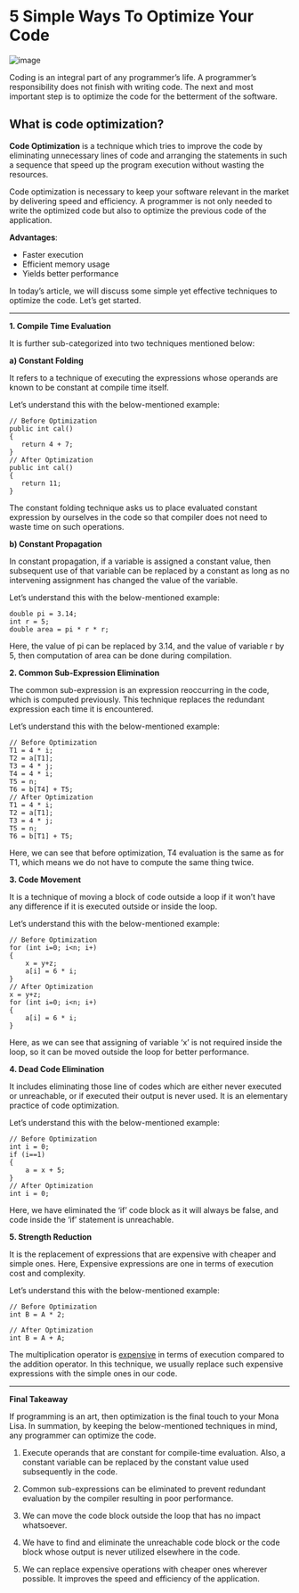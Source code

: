 # 5 Simple Ways To Optimize Your Code

![image](https://miro.medium.com/max/700/0*1f_VFg5CAAtaGl0W)

Coding is an integral part of any programmer’s life. A programmer’s responsibility does not finish with writing code. The next and most important step is to optimize the code for the betterment of the software.

## What is code optimization?


**Code Optimization** is a technique which tries to improve the code by eliminating unnecessary lines of code and arranging the statements in such a sequence that speed up the program execution without wasting the resources.

Code optimization is necessary to keep your software relevant in the market by delivering speed and efficiency. A programmer is not only needed to write the optimized code but also to optimize the previous code of the application.

**Advantages**:
- Faster execution
- Efficient memory usage
- Yields better performance

In today’s article, we will discuss some simple yet effective techniques to optimize the code. Let’s get started.

***

**1. Compile Time Evaluation**

It is further sub-categorized into two techniques mentioned below:

**a) Constant Folding**

It refers to a technique of executing the expressions whose operands are known to be constant at compile time itself.

Let’s understand this with the below-mentioned example:

```
// Before Optimization
public int cal()
{
   return 4 + 7;
}
// After Optimization
public int cal()
{
   return 11;
}

```

The constant folding technique asks us to place evaluated constant expression by ourselves in the code so that compiler does not need to waste time on such operations.

**b) Constant Propagation**

In constant propagation, if a variable is assigned a constant value, then subsequent use of that variable can be replaced by a constant as long as no intervening assignment has changed the value of the variable.

Let’s understand this with the below-mentioned example:


```
double pi = 3.14;
int r = 5;
double area = pi * r * r;

```

Here, the value of pi can be replaced by 3.14, and the value of variable r by 5, then computation of area can be done during compilation.

**2. Common Sub-Expression Elimination**

The common sub-expression is an expression reoccurring in the code, which is computed previously. This technique replaces the redundant expression each time it is encountered.

Let’s understand this with the below-mentioned example:

```
// Before Optimization
T1 = 4 * i;
T2 = a[T1];
T3 = 4 * j;
T4 = 4 * i;
T5 = n;
T6 = b[T4] + T5;
// After Optimization
T1 = 4 * i;
T2 = a[T1];
T3 = 4 * j;
T5 = n;
T6 = b[T1] + T5;
```

Here, we can see that before optimization, T4 evaluation is the same as for T1, which means we do not have to compute the same thing twice.

**3. Code Movement**

It is a technique of moving a block of code outside a loop if it won’t have any difference if it is executed outside or inside the loop.

Let’s understand this with the below-mentioned example:

```
// Before Optimization
for (int i=0; i<n; i+)
{
    x = y+z;
    a[i] = 6 * i;
}
// After Optimization
x = y+z;
for (int i=0; i<n; i+)
{
    a[i] = 6 * i;
}
```

Here, as we can see that assigning of variable ‘x’ is not required inside the loop, so it can be moved outside the loop for better performance.

**4. Dead Code Elimination**

It includes eliminating those line of codes which are either never executed or unreachable, or if executed their output is never used. It is an elementary practice of code optimization.

Let’s understand this with the below-mentioned example:

```
// Before Optimization
int i = 0;
if (i==1)
{
    a = x + 5;
}
// After Optimization
int i = 0;
```

Here, we have eliminated the ‘if’ code block as it will always be false, and code inside the ‘if’ statement is unreachable.


**5. Strength Reduction**

It is the replacement of expressions that are expensive with cheaper and simple ones. Here, Expensive expressions are one in terms of execution cost and complexity.

Let’s understand this with the below-mentioned example:

```
// Before Optimization
int B = A * 2;

// After Optimization
int B = A + A;
```

The multiplication operator is [expensive](https://stackoverflow.com/questions/21819682/is-integer-multiplication-really-done-at-the-same-speed-as-addition-on-a-modern) in terms of execution compared to the addition operator. In this technique, we usually replace such expensive expressions with the simple ones in our code.


***

**Final Takeaway**

If programming is an art, then optimization is the final touch to your Mona Lisa. In summation, by keeping the below-mentioned techniques in mind, any programmer can optimize the code.

1. Execute operands that are constant for compile-time evaluation. Also, a constant variable can be replaced by the constant value used subsequently in the code.
2. Common sub-expressions can be eliminated to prevent redundant evaluation by the compiler resulting in poor performance.

3. We can move the code block outside the loop that has no impact whatsoever.

4. We have to find and eliminate the unreachable code block or the code block whose output is never utilized elsewhere in the code.

5. We can replace expensive operations with cheaper ones wherever possible. It improves the speed and efficiency of the application.
